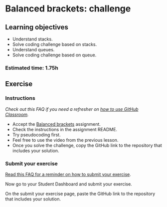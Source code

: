 # Balanced brackets: challenge

## Learning objectives

- Understand stacks.
- Solve coding challenge based on stacks.
- Understand queues.
- Solve coding challenge based on queue.

### Estimated time: 1.75h

## Exercise

### Instructions 

*Check out this FAQ if you need a refresher on [how to use GitHub Classroom](https://github.com/microverseinc/curriculum-computer-science-fundamentals/blob/main/trivial-interview-questions/articles/how_to_use_github_classroom.md).*


- Accept the [Balanced brackets](https://classroom.github.com/a/RkuDvv0o) assignment.
- Check the instructions in the assignment README.
- Try pseudocoding first.
- Feel free to use the video from the previous lesson.
- Once you solve the challenge, copy the GitHub link to the repository that includes your solution.

### Submit your exercise

[Read this FAQ for a reminder on how to submit your exercise](https://microverse.zendesk.com/hc/en-us/articles/360061344234).

Now go to your Student Dashboard and submit your exercise.

On the submit your exercise page, paste the GitHub link to the repository that includes your solution.